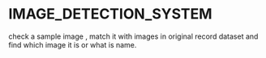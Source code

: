 # IMAGE_DETECTION_SYSTEM
check a sample image , match it with  images in original record dataset and find which image it is or what is name.
